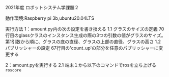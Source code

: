 2021年度 ロボットシステム学課題２


動作環境:Raspberry pi 3b,ubuntu20.04LTS

実行方法
1：amount.py内の次の設定を書き換える
  1.1 グラスのサイズの定義
    70行目のglassクラスのインスタンス生成の際の3つの引数の値がグラスのサイズ。
    第1引数から順に、グラスの底の直径、グラスの上部の直径、グラスの高さ
  1.2 パブリッシャーの設定
    67行目の'count_up'の部分を任意のパブリッシャーに変更する
    
2：amount.pyを実行する
  2.1 端末１から以下のコマンドでrosを立ち上げる
```roscore```
